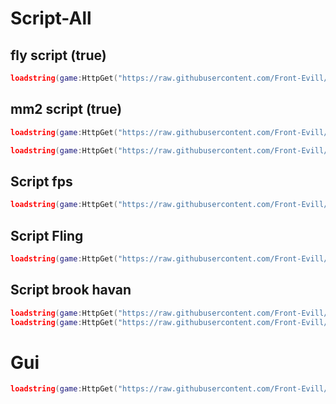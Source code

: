 # Script-All

## fly script (true)

```lua
loadstring(game:HttpGet("https://raw.githubusercontent.com/Front-Evill/Script-Hub/refs/heads/main/Fly.lua.txt"))()
```

## mm2 script (true) 

```lua
loadstring(game:HttpGet("https://raw.githubusercontent.com/Front-Evill/Script-Hub/refs/heads/main/F-150.lua"))()
```
```lua 
loadstring(game:HttpGet("https://raw.githubusercontent.com/Front-Evill/Script-Hub/refs/heads/main/Arabic.lua"))()
```
## Script fps
```lua
loadstring(game:HttpGet("https://raw.githubusercontent.com/Front-Evill/Script-Hub/refs/heads/main/fps.lua"))()
```

## Script Fling
```lua
loadstring(game:HttpGet("https://raw.githubusercontent.com/Front-Evill/Script-Hub/refs/heads/main/Fling.evill.lua"))()
```

## Script brook havan
```lua
loadstring(game:HttpGet("https://raw.githubusercontent.com/Front-Evill/Script-Hub/refs/heads/main/Brookhavan.evill.lua"))()
loadstring(game:HttpGet("https://raw.githubusercontent.com/Front-Evill/Script-Hub/refs/heads/main/GUI/brookhavan.arabic.lua"))()
```

# Gui

```lua
loadstring(game:HttpGet("https://raw.githubusercontent.com/Front-Evill/Script-Hub/refs/heads/main/GUI/index.lua"))()
```
